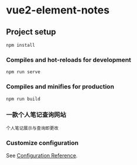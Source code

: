 # vue2-element-notes

## Project setup
```
npm install
```

### Compiles and hot-reloads for development
```
npm run serve
```

### Compiles and minifies for production
```
npm run build
```

### 一款个人笔记查询网站
```
个人笔记展示与查询即更改
```

### Customize configuration
See [Configuration Reference](https://cli.vuejs.org/config/).
